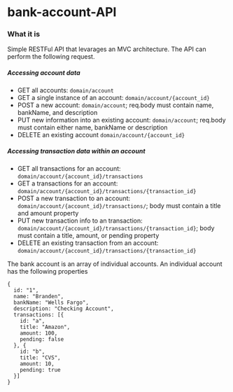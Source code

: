 # bank-account-API

### What it is

Simple RESTFul API that levarages an MVC architecture. The API can perform the following request.

##### Accessing account data
* GET all accounts: `domain/account`
* GET a single instance of an account: `domain/account/{account_id}`
* POST a new account: `domain/account`; req.body must contain name, bankName, and description
* PUT new information into an existing account: `domain/account`; req.body must contain either name, bankName or description
* DELETE an existing account `domain/account/{account_id}`

##### Accessing transaction data within an account
* GET all transactions for an account: `domain/account/{account_id}/transactions`
* GET a transactions for an account: `domain/account/{account_id}/transactions/{transaction_id}`
* POST a new transaction to an account: `domain/account/{account_id}/transactions/`; body must contain a title and amount property
* PUT new transaction info to an transaction: `domain/account/{account_id}/transactions/{transaction_id}`; body must contain a title, amount, or pending property
* DELETE an existing transaction from an account: `domain/account/{account_id}/transactions/{transaction_id}`

The bank account is an array of individual accounts. An individual account has the following properties
```
{
  id: "1",
  name: "Branden",
  bankName: "Wells Fargo",
  description: "Checking Account",
  transactions: [{
    id: "a",
    title: "Amazon",
    amount: 100,
    pending: false
  }, {
    id: "b",
    title: "CVS",
    amount: 10,
    pending: true
  }]
}
```
